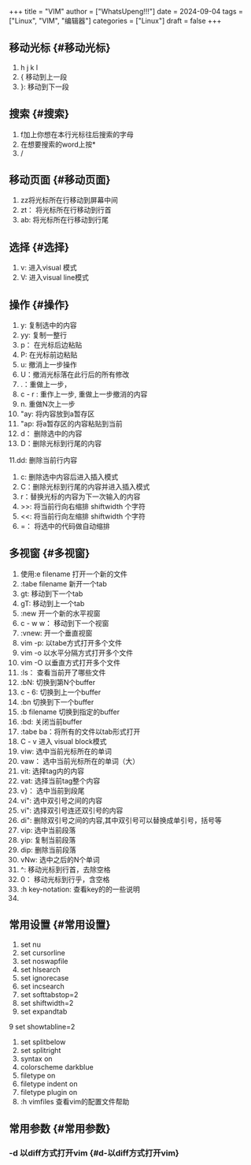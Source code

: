 +++
title = "VIM"
author = ["WhatsUpeng!!!"]
date = 2024-09-04
tags = ["Linux", "VIM", "编辑器"]
categories = ["Linux"]
draft = false
+++

## 移动光标 {#移动光标}

1.  h j k l
2.  { 移动到上一段
3.  }: 移动到下一段


## 搜索 {#搜索}

1.  f加上你想在本行光标往后搜索的字母
2.  在想要搜索的word上按\*
3.  /


## 移动页面 {#移动页面}

1.  zz将光标所在行移动到屏幕中间
2.  zt： 将光标所在行移动到行首
3.  ab: 将光标所在行移动到行尾


## 选择 {#选择}

1.  v: 进入visual 模式
2.  V: 进入visual line模式


## 操作 {#操作}

1.  y: 复制选中的内容
2.  yy: 复制一整行
3.  p： 在光标后边粘贴
4.  P: 在光标前边粘贴
5.  u: 撤消上一步操作
6.  U：撤消光标落在此行后的所有修改
7.  .：重做上一步，
8.  c - r : 重作上一步, 重做上一步撤消的内容
9.  n. 重做N次上一步
10. "ay: 将内容放到a暂存区
11. "ap: 将a暂存区的内容粘贴到当前
12. d： 删除选中的内容
13. D：删除光标到行尾的内容

11.dd: 删除当前行内容

1.  c: 删除选中内容后进入插入模式
2.  C：删除光标到行尾的内容并进入插入模式
3.  r：替换光标的内容为下一次输入的内容
4.  &gt;&gt;: 将当前行向右缩排 shiftwidth 个字符
5.  &lt;&lt;: 将当前行向左缩排 shiftwidth 个字符
6.  =： 将选中的代码做自动缩排


## 多视窗 {#多视窗}

1.  使用:e filename 打开一个新的文件
2.  :tabe filename 新开一个tab
3.  gt: 移动到下一个tab
4.  gT: 移动到上一个tab
5.  :new 开一个新的水平视窗
6.  c - w w： 移动到下一个视窗
7.  :vnew: 开一个垂直视窗
8.  vim -p: 以tabe方式打开多个文件
9.  vim -o 以水平分隔方式打开多个文件
10. vim -O 以垂直方式打开多个文件
11. :ls： 查看当前开了哪些文件
12. :bN: 切换到第N个buffer
13. c - 6: 切换到上一个buffer
14. :bn 切换到下一个buffer
15. :b filename 切换到指定的buffer
16. :bd: 关闭当前buffer
17. :tabe ba：将所有的文件以tab形式打开
18. C - v 进入 visual block模式
19. viw: 选中当前光标所在的单词
20. vaw： 选中当前光标所在的单词（大）
21. vit: 选择tag内的内容
22. vat: 选择当前tag整个内容
23. v}： 选中当前到段尾
24. vi": 选中双引号之间的内容
25. vi": 选择双引号连还双引号的内容
26. di": 删除双引号之间的内容,其中双引号可以替换成单引号，括号等
27. vip: 选中当前段落
28. yip: 复制当前段落
29. dip: 删除当前段落
30. vNw: 选中之后的N个单词
31. ^: 移动光标到行首，去除空格
32. 0： 移动光标到行乎，含空格
33. :h key-notation: 查看key的的一些说明
34.


## 常用设置 {#常用设置}

1.  set nu
2.  set cursorline
3.  set noswapfile
4.  set hlsearch
5.  set ignorecase
6.  set incsearch
7.  set softtabstop=2
8.  set shiftwidth=2
9.  set expandtab

9 set showtabline=2

1.  set splitbelow
2.  set splitright
3.  syntax on
4.  colorscheme darkblue
5.  filetype on
6.  filetype indent on
7.  filetype plugin on
8.  :h vimfiles 查看vim的配置文件帮助


## 常用参数 {#常用参数}


### -d 以diff方式打开vim {#d-以diff方式打开vim}

